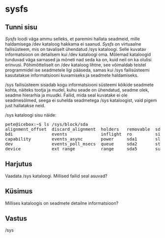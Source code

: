 ﻿# sysfs

## Tunni sisu

*Sysfs* loodi väga ammu selleks, et paremini hallata seadmeid, mille haldamisega /dev kataloog hakkama ei saanud. *Sysfs* on virtuaalne failisüsteem, mis on tavaliselt ühendatud /sys kataloogi. Selle kuvatav informatsioon on detailsem kui /dev kataloogi oma. Mõlemad kataloogid tunduvad väga sarnased ja mõneti nad seda ka on, kuid neil on ka olulisi erinvusi. Põhimõtteliselt on /dev kataloog lihtne, see võimaldab teistel programmidel ise seadmetele ligi pääseda, samas kui /sys failisüsteemi kasutatakse informatsiooni kuvamiseks ja seadmete haldamiseks.

/sys failisüsteem sisadab kogu informatsiooni süsteemi kõikide seadmete kohta, näiteks tootja ja mudel, kuhu seade on ühendatud, seadme olek, seadme hierarhia ja muudki. Failid, mida seal kuvatake ei ole seadmesõlmed, seega ei suhelda seadmetega /sys kataloogist, vaid pigem just hallatakse neid.

/sys kataloogi sisu näide:

<pre>
pete@icebox:~$ ls /sys/block/sda
alignment_offset  discard_alignment  holders   removable  sda6       trace
bdi               events             inflight  ro         size       uevent
capability        events_async       power     sda1       slaves
dev               events_poll_msecs  queue     sda2       stat
device            ext_range          range     sda5       subsystem
</pre>


## Harjutus

Vaadata /sys kataloogi. Millised failid seal asuvad?

## Küsimus

Millises kataloogis on seadmete detailne informatsioon?

## Vastus

/sys
